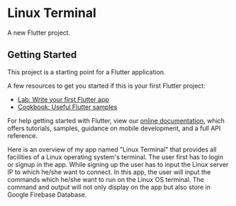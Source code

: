 # Linux Terminal
A new Flutter project.

## Getting Started

This project is a starting point for a Flutter application.

A few resources to get you started if this is your first Flutter project:

- [Lab: Write your first Flutter app](https://flutter.dev/docs/get-started/codelab)
- [Cookbook: Useful Flutter samples](https://flutter.dev/docs/cookbook)

For help getting started with Flutter, view our
[online documentation](https://flutter.dev/docs), which offers tutorials,
samples, guidance on mobile development, and a full API reference.

Here is an overview of my app named "Linux Terminal" that provides all facilities of a Linux operating system's terminal. The user first has to login or signup in the app. While signing up the user has to input the Linux server IP to which he/she want to connect. 
In this app, the user will input the commands which he/she want to run on the Linux OS terminal. The command and output will not only display on the app but also store in Google Firebase Database.
